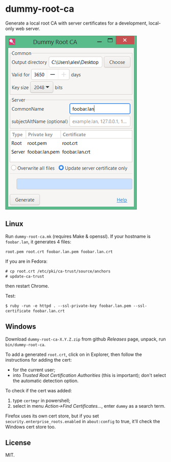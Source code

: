 # dummy-root-ca

Generate a local root CA with server certificates for a development,
local-only web server.

![screenshot](ss.w8.adwaita.png)

## Linux

Run `dummy-root-ca.mk` (requires Make & openssl). If your hostname is
`foobar.lan`, it generates 4 files:

    root.pem root.crt foobar.lan.pem foobar.lan.crt

If you are in Fedora:

    # cp root.crt /etc/pki/ca-trust/source/anchors
    # update-ca-trust

then restart Chrome.

Test:

    $ ruby -run -e httpd . --ssl-private-key foobar.lan.pem --ssl-certificate foobar.lan.crt

## Windows

Download `dummy-root-ca-X.Y.Z.zip` from github *Releases* page,
unpack, run `bin/dummy-root-ca`.

To add a generated `root.crt`, click on in Explorer, then follow the
instructions for adding the cert:

* for the current user;
* into *Trusted Root Certification Authorities* (this is important);
  don't select the automatic detection option.

To check if the cert was added:

1. type `certmgr` in powershell;
2. select in menu *Action->Find Certificates...*, enter `dummy` as a
   search term.

Firefox uses its own cert store, but if you set
`security.enterprise_roots.enabled` in `about:config` to true, it'll
check the Windows cert store too.

## License

MIT.
